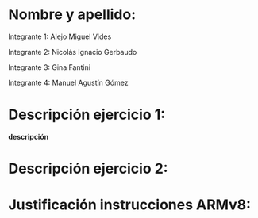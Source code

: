 # Nombre y apellido:

Integrante 1: Alejo Miguel Vides

Integrante 2: Nicolás Ignacio Gerbaudo

Integrante 3: Gina Fantini

Integrante 4: Manuel Agustín Gómez


# Descripción ejercicio 1: 

**descripción**


# Descripción ejercicio 2:


# Justificación instrucciones ARMv8:

